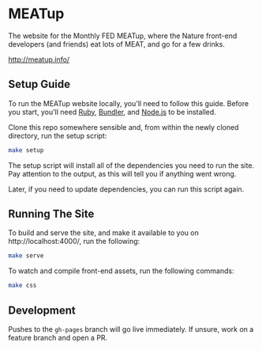 
MEATup
======

The website for the Monthly FED MEATup, where the Nature front-end developers (and friends) eat lots of MEAT, and go for a few drinks.

http://meatup.info/


Setup Guide
-----------

To run the MEATup website locally, you'll need to follow this guide. Before you start, you'll need [Ruby][ruby], [Bundler][bundler], and [Node.js][node] to be installed.

Clone this repo somewhere sensible and, from within the newly cloned directory, run the setup script:

```sh
make setup
```

The setup script will install all of the dependencies you need to run the site. Pay attention to the output, as this will tell you if anything went wrong.

Later, if you need to update dependencies, you can run this script again.


Running The Site
----------------

To build and serve the site, and make it available to you on http://localhost:4000/, run the following:

```sh
make serve
```

To watch and compile front-end assets, run the following commands:

```sh
make css
```


Development
-----------

Pushes to the `gh-pages` branch will go live immediately. If unsure, work on a feature branch and open a PR.



[bundler]: http://bundler.io/
[jekyll]: http://jekyllrb.com/
[node]: http://nodejs.org/
[ruby]: https://www.ruby-lang.org/
